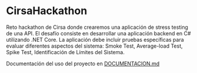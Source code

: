 # CirsaHackathon
Reto hackathon de Cirsa donde crearemos una aplicación de stress testing de una API. El desafío consiste en desarrollar una aplicación backend en C# utilizando .NET Core. La aplicación debe incluir pruebas específicas para evaluar diferentes aspectos del sistema: Smoke Test, Average-load Test, Spike Test, Identificación de Límites del Sistema.

Documentación del uso del proyecto en [DOCUMENTACION.md](DOCUMENTACION.md)
